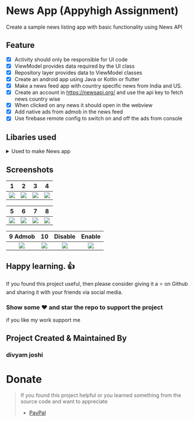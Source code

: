 # News App (Appyhigh  Assignment)
Create a sample news listing app with basic functionality using News
API
## Feature
- [X] Activity should only be responsible for UI code
- [X] ViewModel provides data required by the UI class
- [X] Repository layer provides data to ViewModel classes
- [X] Create an android app using Java or Kotlin or flutter
- [X] Make a news feed app with country specific news from India and US.
- [X] Create an account in https://newsapi.org/ and use the api key to fetch
news country wise
- [X] When clicked on any news it should open in the webview
- [X] Add native ads from admob in the news feed
- [X] Use firebase remote config to switch on and off the ads from console 

## Libaries used
<details>
     <summary> Used to make News app </summary>
  hexcolor: ^1.0.4
  avatar_glow: ^1.2.0
  intl: ^0.16.1
  cached_network_image: ^2.2.0+1
  dio: ^3.0.10
  provider: ^4.3.2
  google_fonts: ^1.1.0
  webview_flutter: ^0.3.19+9
  firebase_admob: ^0.9.3+4
  cloud_firestore: ^0.13.4+2
  geolocator: ^5.3.2+2
  url_launcher: ^5.1.0
</details>

## Screenshots

1     |    2                |  3   |  4
:-------------------------:|:-------------------------:|:-------------------------:|:-------------------------:
![](https://user-images.githubusercontent.com/24698014/90881409-c321f100-e3c7-11ea-9da1-8409bc4960f3.gif?raw=true)|![](https://user-images.githubusercontent.com/24698014/90879481-9c15f000-e3c4-11ea-9bf8-3617a9c4640c.png?raw=true)|![](https://user-images.githubusercontent.com/24698014/90879504-a506c180-e3c4-11ea-83dc-d43054d2c60f.png?raw=true)|![](https://user-images.githubusercontent.com/24698014/90879516-a9cb7580-e3c4-11ea-9ddd-8589efafb0f5.png?raw=true)|![](https://user-images.githubusercontent.com/24698014/90879534-afc15680-e3c4-11ea-86e2-2848ad190d8d.png?raw=true)|

5     |    6                |  7  |  8
:-------------------------:|:-------------------------:|:-------------------------:|:-------------------------:
![](https://user-images.githubusercontent.com/24698014/90879758-0464d180-e3c5-11ea-986b-02d25578f425.png?raw=true)|![](https://user-images.githubusercontent.com/24698014/90879769-0890ef00-e3c5-11ea-9234-f3d43c19c844.png?raw=true)|![](https://user-images.githubusercontent.com/24698014/90879791-0e86d000-e3c5-11ea-876f-370068674dfe.png?raw=true)|![](https://user-images.githubusercontent.com/24698014/90880026-6e7d7680-e3c5-11ea-8dec-24ea5a72d847.png?raw=true)|![](https://user-images.githubusercontent.com/24698014/90880036-73dac100-e3c5-11ea-8e6a-e17221090545.png?raw=true)|



9 Admob  |    10             |  Disable   |   Enable
:-------------------------:|:-------------------------:|:-------------------------:|:-------------------------:
![](https://user-images.githubusercontent.com/24698014/90880216-c0260100-e3c5-11ea-8dd7-19f94ee2707e.png?raw=true)|![](https://user-images.githubusercontent.com/24698014/90880224-c320f180-e3c5-11ea-8bc6-5ed8ecaf8013.png?raw=true)|![](https://user-images.githubusercontent.com/24698014/90881876-90c4c380-e3c8-11ea-95a5-56a4c865c637.PNG?raw=true)|![](https://user-images.githubusercontent.com/24698014/90881891-97ebd180-e3c8-11ea-9376-9a6df5dca405.PNG?raw=true)|


## Happy learning. :+1:
If you found this project useful, then please consider giving it a :star: on Github and sharing it with your friends via social media.
### Show some :heart: and star the repo to support the project
if you like my work support me 
## Project Created & Maintained By

### divyam joshi
# Donate

> If you found this project helpful or you learned something from the source code and want to appreciate
>
> - [PayPal](https://paypal.me/divyamjoshi)
<br />
